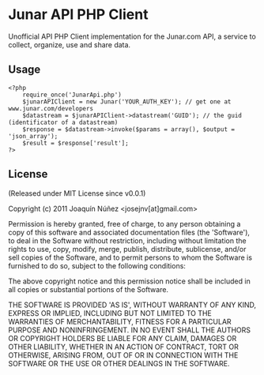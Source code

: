 # Junar API PHP Client #
Unofficial API PHP Client implementation for the Junar.com API, a service to collect, organize, use and share data.

## Usage ##

    <?php
        require_once('JunarApi.php')
        $junarAPIClient = new Junar('YOUR_AUTH_KEY'); // get one at www.junar.com/developers
        $datastream = $junarAPIClient->datastream('GUID'); // the guid (identificator of a datastream)
        $response = $datastream->invoke($params = array(), $output = 'json_array');
        $result = $response['result'];
    ?>

## License ##
(Released under MIT License since v0.0.1)

Copyright (c) 2011 Joaquín Núñez <josejnv[at]gmail.com>

Permission is hereby granted, free of charge, to any person obtaining a copy of this software and associated documentation files (the 'Software'), to deal in the Software without restriction, including without limitation the rights to use, copy, modify, merge, publish, distribute, sublicense, and/or sell copies of the Software, and to permit persons to whom the Software is furnished to do so, subject to the following conditions:

The above copyright notice and this permission notice shall be included in all copies or substantial portions of the Software.

THE SOFTWARE IS PROVIDED 'AS IS', WITHOUT WARRANTY OF ANY KIND, EXPRESS OR IMPLIED, INCLUDING BUT NOT LIMITED TO THE WARRANTIES OF MERCHANTABILITY, FITNESS FOR A PARTICULAR PURPOSE AND NONINFRINGEMENT. IN NO EVENT SHALL THE AUTHORS OR COPYRIGHT HOLDERS BE LIABLE FOR ANY CLAIM, DAMAGES OR OTHER LIABILITY, WHETHER IN AN ACTION OF CONTRACT, TORT OR OTHERWISE, ARISING FROM, OUT OF OR IN CONNECTION WITH THE SOFTWARE OR THE USE OR OTHER DEALINGS IN THE SOFTWARE.
